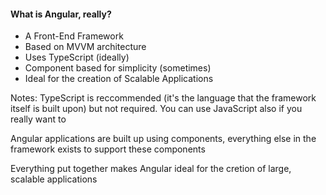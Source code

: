 #### What is Angular, really?

- A Front-End Framework
- Based on MVVM architecture
- Uses TypeScript (ideally)
- Component based for simplicity (sometimes)
- Ideal for the creation of Scalable Applications

Notes:
TypeScript is reccommended (it's the language that the framework itself is built upon) but not required. You can use JavaScript also if you really want to

Angular applications are built up using components, everything else in the framework exists to support these components

Everything put together makes Angular ideal for the cretion of large, scalable applications